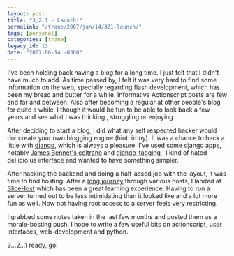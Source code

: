 ```yaml
---
layout: post
title: "3,2,1 - Launch!"
permalink: "/trane/2007/jun/14/321-launch/"
tags: [personal]
categories: [trane]
legacy_id: 13
date: "2007-06-14 -0300"
---
```

I've been holding back having a blog for a long time. I just felt that  I didn't have much to add. As time passed by, I felt it was very hard to find some information on the web, specially regarding flash development, which has been my bread and butter for a while. Informative Actionscript posts are few and far and between. Also after becoming a regular at other people's blog for quite a while, I though it would be fun to be able to look back a few years and see what I was thinking , struggling or enjoying. 

After deciding to start a blog, I did what any self respected hacker would do: create your own blogging engine (hint: irony). It was a chance to hack a little with [django](http://djangoproject.com), which is always a pleasure. I've used some django apps, notably [James Bennet's coltrane](http://code.google.com/p/coltrane-blog/) and  [django-tagging ](http://code.google.com/p/django-tagging/). I kind of hated del.icio.us interface and wanted to have something simpler. 

After hacking the backend and doing a half-assed job with the layout, it was time to find hosting. After a [long journey](http://futuro.stimuli.com.br/trane/2007/jun/13/hosting-life-good-again/) through various hosts, I landed at [SliceHost](http:www.slicehost.com) which has been a great learning experience. Having to run a server turned out to be less intimidating than it looked like and a lot more fun as well. Now not having root access to a server feels very restricting.

I grabbed some notes taken in the last few months and posted them as a morale-bosting push. I hope to write a few useful bits on actionscript, user interfaces, web-development and python.

3...2...1 ready, go!